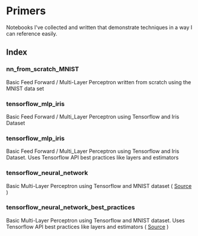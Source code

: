 # Primers
Notebooks I've collected and written that demonstrate techniques in a way I can reference easily.

## Index

### nn_from_scratch_MNIST
Basic Feed Forward / Multi-Layer Perceptron written from scratch using the MNIST data set

### tensorflow_mlp_iris
Basic Feed Forward / Multi_Layer Perceptron using Tensorflow and Iris Dataset

### tensorflow_mlp_iris
Basic Feed Forward / Multi_Layer Perceptron using Tensorflow and Iris Dataset. Uses Tensorflow API best practices like layers and estimators

### tensorflow_neural_network
Basic Multi-Layer Perceptron using Tensorflow and MNIST dataset ( [Source](https://github.com/aymericdamien/TensorFlow-Examples/blob/master/notebooks/3_NeuralNetworks/neural_network_raw.ipynb) )

### tensorflow_neural_network_best_practices
Basic Multi-Layer Perceptron using Tensorflow and MNIST dataset. Uses Tensorflow API best practices like layers and estimators ( [Source](https://github.com/aymericdamien/TensorFlow-Examples/blob/master/notebooks/3_NeuralNetworks/neural_network.ipynb) )
